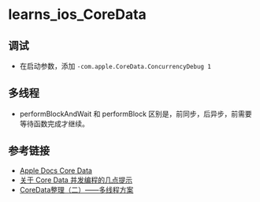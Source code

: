 # learns_ios_CoreData

## 调试

+ 在启动参数，添加 `-com.apple.CoreData.ConcurrencyDebug 1`

## 多线程

+ performBlockAndWait 和 performBlock 区别是，前同步，后异步，前需要等待函数完成才继续。


## 参考链接

+ [Apple Docs Core Data]( https://developer.apple.com/library/archive/documentation/Cocoa/Conceptual/CoreData/index.html#//apple_ref/doc/uid/TP40001075-CH2-SW1)
+ [关于 Core Data 并发编程的几点提示](https://www.fatbobman.com/posts/concurrencyOfCoreData/)
+ [CoreData整理（二）——多线程方案](https://segmentfault.com/a/1190000014827901)

